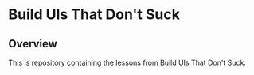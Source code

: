 # Build UIs That Don't Suck

## Overview

This is repository containing the lessons from [Build UIs That Don't Suck](https://tailwindcss.com/build-uis-that-dont-suck).
